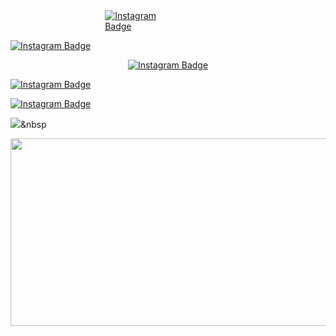 


<div align="left" style="width: 20%; margin-left: 30%;">
    <a href="https://www.instagram.com/m.__.kuuuuu5444/">
        <img src="https://img.shields.io/badge/instagram-%23E4405F?style=flat-square&logo=instagram&logoColor=white" alt="Instagram Badge"/>
    </a>
</div>







[![Instagram Badge](https://img.shields.io/badge/instagram-%23E4405F?style=flat-square&logo=instagram&logoColor=white)](https://www.instagram.com/m.__.kuuuuu5444/)







<div align="center">
    <a href="https://www.instagram.com/m.__.kuuuuu5444/">
        <img src="https://img.shields.io/badge/instagram-%23E4405F?style=flat-square&logo=instagram&logoColor=white" alt="Instagram Badge"/>
    </a>
</div>




[![Instagram Badge](https://img.shields.io/badge/instagram-%23E4405F?style=flat-square&logo=instagram&logoColor=white)](https://www.instagram.com/m.__.kuuuuu5444/)


<a href="https://www.instagram.com/m.__.kuuuuu5444/">
    <img src="https://img.shields.io/badge/instagram-%23E4405F?style=flat-square&logo=instagram&logoColor=white" alt="Instagram Badge"/>
</a>


<a href="https://www.instagram.com/m.__.kuuuuu5444/"><img src="https://img.shields.io/badge/instagram-#E4405F?style=flat-square&logo=simpleicons_instagram&logoColor=white&link=https://www.instagram.com/m.__.kuuuuu5444/"/></a>&nbsp

<!--
**falseNose/falseNose** is a ✨ _special_ ✨ repository because its `README.md` (this file) appears on your GitHub profile.

Here are some ideas to get you started:

- 🔭 I’m currently working on ...
- 🌱 I’m currently learning ...
- 👯 I’m looking to collaborate on ...
- 🤔 I’m looking for help with ...
- 💬 Ask me about ...
- 📫 How to reach me: ...
- 😄 Pronouns: ...
- ⚡ Fun fact: ...
-->
<a href="https://github.com/devxb/gitanimals">
<img
  src="https://render.gitanimals.org/farms/falseNose"
  width="600"
  height="300"
/>
</a>
